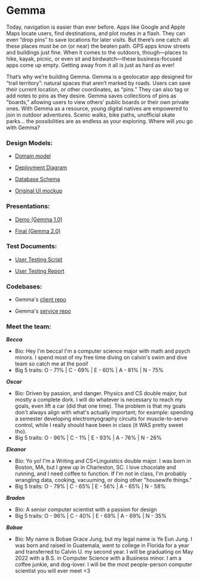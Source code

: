 # Gemma

Today, navigation is easier than ever before. Apps like Google and Apple Maps locate users, find destinations, and plot routes in a flash. They can even “drop pins” to save locations for later visits. But there’s one catch: all these places must be on (or near) the beaten path. GPS apps know streets and buildings just fine. When it comes to the outdoors, though—places to hike, kayak, picnic, or even sit and birdwatch—these business-focused apps come up empty. Getting away from it all is just as hard as ever!

That’s why we’re building Gemma. Gemma is a geolocator app designed for “trail territory”: natural spaces that aren’t marked by roads. Users can save their current location, or other coordinates, as “pins.” They can also tag or add notes to pins as they desire. Gemma saves collections of pins as "boards," allowing users to view others' public boards or their own private ones. With Gemma as a resource, young digital natives are empowered to join in outdoor adventures. Scenic walks, bike paths, unofficial skate parks... the possibilities are as endless as your exploring. Where will *you* go with Gemma? 

### Design Models:
- [Domain model](https://github.com/Gemma-app/Gemma-project/blob/main/DesignModels/Domain_Model.png)

- [Deployment Diagram](https://github.com/Gemma-app/Gemma-project/blob/main/DesignModels/Deployment_Diagram.png)

- [Database Schema](https://github.com/Gemma-app/Gemma-project/blob/main/DesignModels/Database_Schema.md)

- [Original UI mockup](https://github.com/Gemma-app/Gemma-project/blob/main/DesignModels/User_Interface_Model.png)

### Presentations:
- [Demo (Gemma 1.0)](https://github.com/Gemma-app/Gemma-project/blob/main/Presentations/CS262_Demo.pptx)

- [Final (Gemma 2.0)](https://github.com/Gemma-app/Gemma-project/blob/main/Presentations/CS262_Final.pdf)

### Test Documents:
- [User Testing Script](https://github.com/Gemma-app/Gemma-project/blob/main/Testing/TestScript.md)

- [User Testing Report](https://github.com/Gemma-app/Gemma-project/blob/main/Testing/UserTestingReport.pdf)

### Codebases:
- Gemma's [client repo](https://github.com/Gemma-app/Gemma-client)

- Gemma's [service repo](https://github.com/Gemma-app/Gemma-service)

### Meet the team:

***Becca***
- Bio: Hey I'm becca! I'm a computer science major with math and psych minors. I spend most of my free time diving on calvin's swim and dive team so catch me at the pool!
- Big 5 traits: O - 71% | C - 69% | E - 60% | A - 81% | N - 75%

***Oscar***
- Bio: Driven by passion, and danger. Physics and CS double major, but mostly a complete dork. I will do whatever is necessary to reach my goals, even lift a car (did that one time). The problem is that my goals don't always align with what's actually important; for example: spending a semester developing electromyography circuits for muscle-to-servo control, while I really should have been in class (it WAS pretty sweet tho).
- Big 5 traits:  O - 96% | C - 1% | E - 93% | A - 76% | N - 26%

***Eleanor***
- Bio: Yo yo! I'm a Writing and CS+Linguistics double major. I was born in Boston, MA, but I grew up in Charleston, SC. I love chocolate and running, and I need coffee to function. If I'm not in class, I'm probably wrangling data, cooking, vacuuming, or doing other "housewife things."
- Big 5 traits: O - 79% | C - 65% | E - 56% | A - 65% | N - 58%

***Braden***
- Bio: A senior computer scientist with a passion for design
- Big 5 traits:  O - 96% | C - 40% | E - 69% | A - 69% | N - 35%

***Bobae***
- Bio: My name is Bobae Grace Jung, but my legal name is Ye Eun Jung. I was born and raised in Guatemala, 
went to college in Florida for a year and transferred to Calvin U. my second year. I will be graduating 
on May 2022 with a B.S. in Computer Science with a Business minor. I am a coffee junkie, and dog-lover.
I will be the most people-person computer scientist you will ever meet <3
